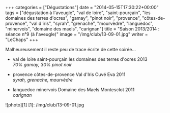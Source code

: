 +++
categories = ["Dégustations"]
date = "2014-05-15T17:30:22+00:00"
tags = ["dégustation à l'aveugle", "val de loire", "saint-pourçain", "les domaines des terres d'ocres", "gamay", "pinot noir", "provence", "côtes-de-provence", "val d'iris", "syrah", "grenache", "mourvèdre", "languedoc", "minervois", "domaine des maels", "carignan"]
title = "Saison 2013/2014 : séance n°9 (à l'aveugle)"
image = "/img/club/13-09-01.jpg"
writer = "LeChaps"
+++

Malheureusement il reste peu de trace écrite de cette soirée...

* val de loire saint-pourçain les domaines des terres d'ocres 2013  
_70% gamay, 30% pinot noir_

* provence côtes-de-provence Val d'Iris Cuvé Eva 2011  
_syrah, grenache, mourvèdre_

* languedoc minervois Domaine des Maels Montesclot 2011  
_carignan_

![photo][1]
[1]: /img/club/13-09-01.jpg

